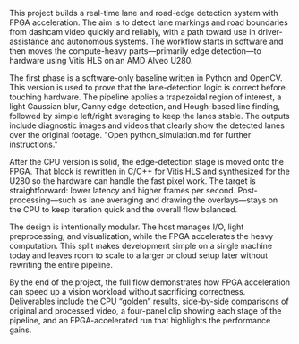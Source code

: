This project builds a real-time lane and road-edge detection system with FPGA acceleration. The aim is to detect lane markings and road boundaries from dashcam video quickly and reliably, with a path toward use in driver-assistance and autonomous systems. The workflow starts in software and then moves the compute-heavy parts—primarily edge detection—to hardware using Vitis HLS on an AMD Alveo U280.

The first phase is a software-only baseline written in Python and OpenCV. This version is used to prove that the lane-detection logic is correct before touching hardware. The pipeline applies a trapezoidal region of interest, a light Gaussian blur, Canny edge detection, and Hough-based line finding, followed by simple left/right averaging to keep the lanes stable. The outputs include diagnostic images and videos that clearly show the detected lanes over the original footage. "Open python_simulation.md for further instructions."

After the CPU version is solid, the edge-detection stage is moved onto the FPGA. That block is rewritten in C/C++ for Vitis HLS and synthesized for the U280 so the hardware can handle the fast pixel work. The target is straightforward: lower latency and higher frames per second. Post-processing—such as lane averaging and drawing the overlays—stays on the CPU to keep iteration quick and the overall flow balanced.

The design is intentionally modular. The host manages I/O, light preprocessing, and visualization, while the FPGA accelerates the heavy computation. This split makes development simple on a single machine today and leaves room to scale to a larger or cloud setup later without rewriting the entire pipeline.

By the end of the project, the full flow demonstrates how FPGA acceleration can speed up a vision workload without sacrificing correctness. Deliverables include the CPU “golden” results, side-by-side comparisons of original and processed video, a four-panel clip showing each stage of the pipeline, and an FPGA-accelerated run that highlights the performance gains.




